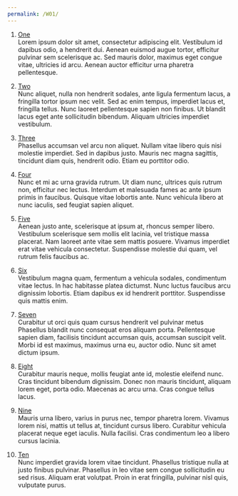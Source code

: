 ```yaml
---
permalink: /W01/
---
```



1. [One](https://en.wikipedia.org/wiki/1)<br>
   Lorem ipsum dolor sit amet, consectetur adipiscing elit.
   Vestibulum id dapibus odio, a hendrerit dui.
   Aenean euismod augue tortor, efficitur pulvinar sem scelerisque ac.
   Sed mauris dolor, maximus eget congue vitae, ultricies id arcu.
   Aenean auctor efficitur urna pharetra pellentesque.

2. [Two](https://en.wikipedia.org/wiki/2)<br>
   Nunc aliquet, nulla non hendrerit sodales, ante ligula fermentum lacus, a fringilla tortor ipsum nec velit.
   Sed ac enim tempus, imperdiet lacus et, fringilla tellus.
   Nunc laoreet pellentesque sapien non finibus.
   Ut blandit lacus eget ante sollicitudin bibendum.
   Aliquam ultricies imperdiet vestibulum.

3. [Three](https://en.wikipedia.org/wiki/3)<br>
   Phasellus accumsan vel arcu non aliquet.
   Nullam vitae libero quis nisi molestie imperdiet.
   Sed in dapibus justo.
   Mauris nec magna sagittis, tincidunt diam quis, hendrerit odio.
   Etiam eu porttitor odio.

4. [Four](https://en.wikipedia.org/wiki/4)<br>
   Nunc et mi ac urna gravida rutrum.
   Ut diam nunc, ultrices quis rutrum non, efficitur nec lectus.
   Interdum et malesuada fames ac ante ipsum primis in faucibus.
   Quisque vitae lobortis ante.
   Nunc vehicula libero at nunc iaculis, sed feugiat sapien aliquet.

5. [Five](https://en.wikipedia.org/wiki/5)<br>
   Aenean justo ante, scelerisque at ipsum at, rhoncus semper libero.
   Vestibulum scelerisque sem mollis elit lacinia, vel tristique massa placerat.
   Nam laoreet ante vitae sem mattis posuere.
   Vivamus imperdiet erat vitae vehicula consectetur.
   Suspendisse molestie dui quam, vel rutrum felis faucibus ac.

6. [Six](https://en.wikipedia.org/wiki/6)<br>
   Vestibulum magna quam, fermentum a vehicula sodales, condimentum vitae lectus.
   In hac habitasse platea dictumst.
   Nunc luctus faucibus arcu dignissim lobortis.
   Etiam dapibus ex id hendrerit porttitor.
   Suspendisse quis mattis enim.

7. [Seven](https://en.wikipedia.org/wiki/7)<br>
   Curabitur ut orci quis quam cursus hendrerit vel pulvinar metus
   Phasellus blandit nunc consequat eros aliquam porta.
   Pellentesque sapien diam, facilisis tincidunt accumsan quis, accumsan suscipit velit.
   Morbi id est maximus, maximus urna eu, auctor odio.
   Nunc sit amet dictum ipsum.

8. [Eight](https://en.wikipedia.org/wiki/8)<br>
   Curabitur mauris neque, mollis feugiat ante id, molestie eleifend nunc.
   Cras tincidunt bibendum dignissim.
   Donec non mauris tincidunt, aliquam lorem eget, porta odio.
   Maecenas ac arcu urna.
   Cras congue tellus lacus.

9. [Nine](https://en.wikipedia.org/wiki/9)<br>
   Mauris urna libero, varius in purus nec, tempor pharetra lorem.
   Vivamus lorem nisi, mattis ut tellus at, tincidunt cursus libero.
   Curabitur vehicula placerat neque eget iaculis.
   Nulla facilisi.
   Cras condimentum leo a libero cursus lacinia.

10. [Ten](https://en.wikipedia.org/wiki/10)<br>
    Nunc imperdiet gravida lorem vitae tincidunt.
    Phasellus tristique nulla at justo finibus pulvinar.
    Phasellus in leo vitae sem congue sollicitudin eu sed risus.
    Aliquam erat volutpat.
    Proin in erat fringilla, pulvinar nisl quis, vulputate purus.
